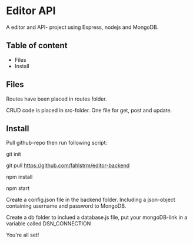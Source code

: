 # Editor API
A editor and API- project using Express, nodejs and MongoDB.

## Table of content
- Files
- Install 


## Files
Routes have been placed in routes folder.

CRUD code is placed in src-folder. One file for get, post and update.

## Install
Pull github-repo then run following script:

git init

git pull https://github.com/fahlstrm/editor-backend

npm install

npm start

Create a config.json file in the backend folder. Including a json-object containing username and password to MongoDB.

Create a db folder to inclued a database.js file, put your mongoDB-link in a 
variable called DSN_CONNECTION



You're all set! 
